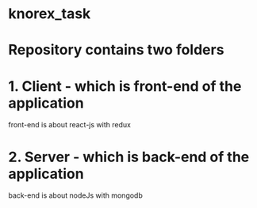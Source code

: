 # knorex_task

# Repository contains two folders 
# 1. Client - which is front-end of the application
front-end is about react-js with redux

# 2. Server -  which is back-end of the application
back-end is about nodeJs with mongodb
